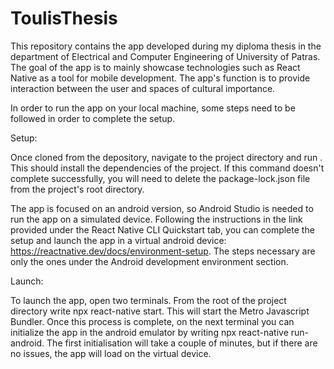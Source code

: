 # ToulisThesis
 This repository contains the app developed during my diploma thesis in the department of Electrical and Computer Engineering of University of Patras.
 The goal of the app is to mainly showcase technologies such as React Native as a tool for mobile development. The app's function is to provide interaction between the user and spaces of cultural importance.

 In order to run the app on your local machine, some steps need to be followed in order to complete the setup. 


Setup:

Once cloned from the depository, navigate to the project directory and run <npm install>. This should install the dependencies of the project. If this command doesn't complete successfully, you will need to delete the package-lock.json file from the project's root directory.

The app is focused on an android version, so Android Studio is needed to run the app on a simulated device. Following the instructions in the link provided under the React Native CLI Quickstart tab, you can complete the setup and launch the app in a virtual android device: https://reactnative.dev/docs/environment-setup. The steps necessary are only the ones under the Android development environment section.


Launch:

To launch the app, open two terminals. From the root of the project directory write npx react-native start. This will start the Metro Javascript Bundler. Once this process is complete, on the next terminal you can initialize the app in the android emulator by writing npx react-native run-android. The first initialisation will take a couple of minutes, but if there are no issues, the app will load on the virtual device.


